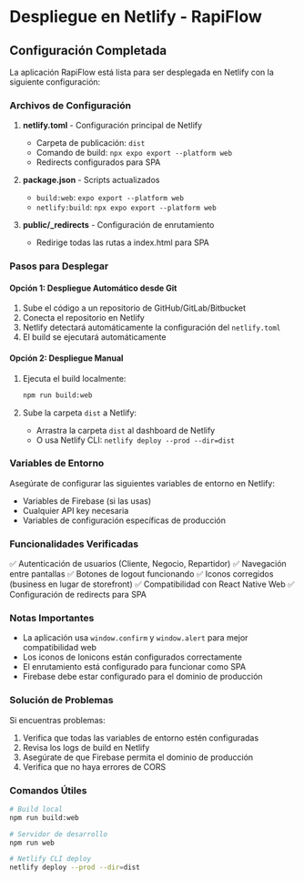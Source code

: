 # Despliegue en Netlify - RapiFlow

## Configuración Completada

La aplicación RapiFlow está lista para ser desplegada en Netlify con la siguiente configuración:

### Archivos de Configuración

1. **netlify.toml** - Configuración principal de Netlify
   - Carpeta de publicación: `dist`
   - Comando de build: `npx expo export --platform web`
   - Redirects configurados para SPA

2. **package.json** - Scripts actualizados
   - `build:web`: `expo export --platform web`
   - `netlify:build`: `npx expo export --platform web`

3. **public/_redirects** - Configuración de enrutamiento
   - Redirige todas las rutas a index.html para SPA

### Pasos para Desplegar

#### Opción 1: Despliegue Automático desde Git

1. Sube el código a un repositorio de GitHub/GitLab/Bitbucket
2. Conecta el repositorio en Netlify
3. Netlify detectará automáticamente la configuración del `netlify.toml`
4. El build se ejecutará automáticamente

#### Opción 2: Despliegue Manual

1. Ejecuta el build localmente:
   ```bash
   npm run build:web
   ```

2. Sube la carpeta `dist` a Netlify:
   - Arrastra la carpeta `dist` al dashboard de Netlify
   - O usa Netlify CLI: `netlify deploy --prod --dir=dist`

### Variables de Entorno

Asegúrate de configurar las siguientes variables de entorno en Netlify:

- Variables de Firebase (si las usas)
- Cualquier API key necesaria
- Variables de configuración específicas de producción

### Funcionalidades Verificadas

✅ Autenticación de usuarios (Cliente, Negocio, Repartidor)
✅ Navegación entre pantallas
✅ Botones de logout funcionando
✅ Iconos corregidos (business en lugar de storefront)
✅ Compatibilidad con React Native Web
✅ Configuración de redirects para SPA

### Notas Importantes

- La aplicación usa `window.confirm` y `window.alert` para mejor compatibilidad web
- Los iconos de Ionicons están configurados correctamente
- El enrutamiento está configurado para funcionar como SPA
- Firebase debe estar configurado para el dominio de producción

### Solución de Problemas

Si encuentras problemas:

1. Verifica que todas las variables de entorno estén configuradas
2. Revisa los logs de build en Netlify
3. Asegúrate de que Firebase permita el dominio de producción
4. Verifica que no haya errores de CORS

### Comandos Útiles

```bash
# Build local
npm run build:web

# Servidor de desarrollo
npm run web

# Netlify CLI deploy
netlify deploy --prod --dir=dist
```
